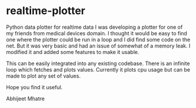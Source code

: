 # realtime-plotter
Python data plotter for realtime data
I was developing a plotter for one of my friends from medical devices domain. I thought it would be easy to find one where the plotter could be run in a loop and I did find some code on the net. But it was very basic and had an issue of somewhat of a memory leak. I modified it and added some features to make it usable.  

This can be easily integrated into any existing codebase. There is an infinite loop which fetches and plots values.
Currently it plots cpu usage but can be made to plot any set of values.

Hope you find it useful.

Abhijeet Mhatre
